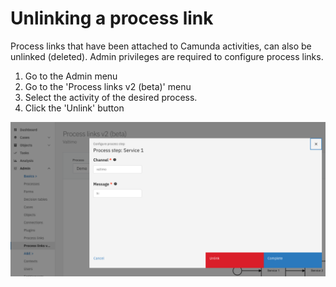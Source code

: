 # Unlinking a process link

Process links that have been attached to Camunda activities, can also be unlinked (deleted). Admin privileges are required to configure process links.

1. Go to the Admin menu
2. Go to the 'Process links v2 (beta)' menu
3. Select the activity of the desired process.
4. Click the 'Unlink' button

![Unlink a process link](../../using-valtimo/process-link/img/edit-process-link.png)
